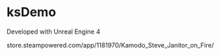 # ksDemo

Developed with Unreal Engine 4

store.steampowered.com/app/1181970/Kamodo_Steve_Janitor_on_Fire/
